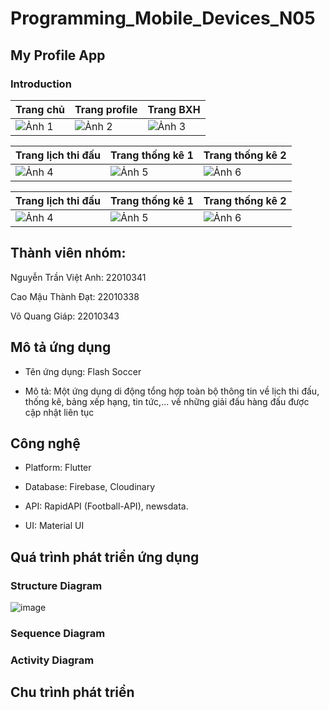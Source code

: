 # Programming_Mobile_Devices_N05

## My Profile App

### Introduction

| Trang chủ                                 | Trang profile                                  | Trang BXH                                  |
|---------------------------------------|----------------------------------------|----------------------------------------|
| ![Ảnh 1](https://github.com/user-attachments/assets/f35a6e69-e0be-4deb-8f92-549b9a20bbdc) | ![Ảnh 2](https://github.com/user-attachments/assets/48d88dc9-8edc-4cac-b8f2-5fd697ce829d) | ![Ảnh 3](https://github.com/user-attachments/assets/9281bc73-9d1a-468f-98c5-e909ee271827) |

| Trang lịch thi đấu                                | Trang thống kê 1                                  | Trang thống kê 2                                 |
|---------------------------------------|----------------------------------------|----------------------------------------|
| ![Ảnh 4](https://github.com/user-attachments/assets/82f696ff-e114-49f4-a5be-ed2795ca8937) | ![Ảnh 5](https://github.com/user-attachments/assets/9da845c7-ab5f-4029-8097-02499f57e355) | ![Ảnh 6](https://github.com/user-attachments/assets/47285073-d0eb-4149-86a3-cad20f797b98) |

| Trang lịch thi đấu                                | Trang thống kê 1                                  | Trang thống kê 2                                 |
|---------------------------------------|----------------------------------------|----------------------------------------|
| ![Ảnh 4](https://github.com/user-attachments/assets/82f696ff-e114-49f4-a5be-ed2795ca8937) | ![Ảnh 5](https://github.com/user-attachments/assets/9da845c7-ab5f-4029-8097-02499f57e355) | ![Ảnh 6](https://github.com/user-attachments/assets/47285073-d0eb-4149-86a3-cad20f797b98) |

## Thành viên nhóm: 
Nguyễn Trần Việt Anh: 22010341

Cao Mậu Thành Đạt: 22010338

Võ Quang Giáp: 22010343

## Mô tả ứng dụng

- Tên ứng dụng: Flash Soccer

- Mô tả: Một ứng dụng di động tổng hợp toàn bộ thông tin về lịch thi đấu, thống kê, bảng xếp hạng, tin tức,... về những giải đấu hàng đấu được cập nhật liên tục

## Công nghệ 

- Platform: Flutter

- Database: Firebase, Cloudinary

- API: RapidAPI (Football-API), newsdata.

- UI: Material UI

## Quá trình phát triển ứng dụng

### Structure Diagram
![image](https://github.com/user-attachments/assets/9445072b-1d0c-410b-ab99-bd635adfeaa8)

### Sequence Diagram

### Activity Diagram

## Chu trình phát triển
